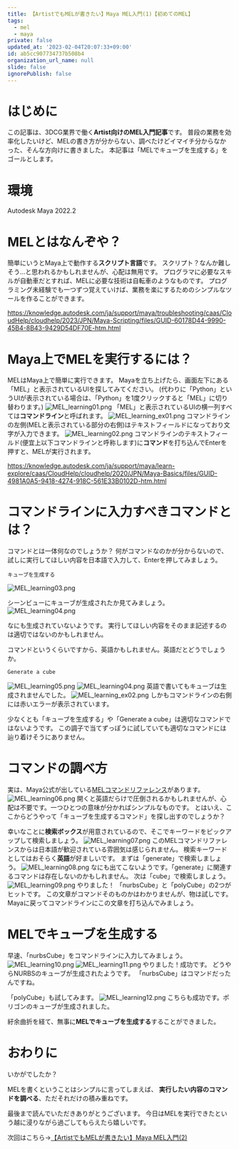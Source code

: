 ```yaml
---
title: 【ArtistでもMELが書きたい】Maya MEL入門(1)【初めてのMEL】
tags:
  - mel
  - maya
private: false
updated_at: '2023-02-04T20:07:33+09:00'
id: ab5cc907734737b508b4
organization_url_name: null
slide: false
ignorePublish: false
---
```

# はじめに
この記事は、3DCG業界で働く**Artist向けのMEL入門記事**です。
普段の業務を効率化したいけど、MELの書き方が分からない、調べたけどイマイチ分からなかった、そんな方向けに書きました。
本記事は「MELでキューブを生成する」をゴールとします。

# 環境
Autodesk Maya 2022.2

# MELとはなんぞや？
簡単にいうとMaya上で動作する**スクリプト言語**です。
スクリプト？なんか難しそう...と思われるかもしれませんが、心配は無用です。
プログラマに必要なスキルが自動車だとすれば、MELに必要な技術は自転車のようなものです。
プログラミング未経験でも一つずつ覚えていけば、業務を楽にするためのシンプルなツールを作ることができます。

https://knowledge.autodesk.com/ja/support/maya/troubleshooting/caas/CloudHelp/cloudhelp/2023/JPN/Maya-Scripting/files/GUID-60178D44-9990-45B4-8B43-9429D54DF70E-htm.html

# Maya上でMELを実行するには？
MELはMaya上で簡単に実行できます。
Mayaを立ち上げたら、画面左下にある「MEL」と表示されているUIを探してみてください。
(代わりに「Python」というUIが表示されている場合は、「Python」を1度クリックすると「MEL」に切り替わります。)
![MEL_learning01.png](https://qiita-image-store.s3.ap-northeast-1.amazonaws.com/0/3121056/ee67db8d-b1e9-d716-8bca-6fcfbbd648d2.png)
「MEL」と表示されているUIの横一列すべては**コマンドライン**と呼ばれます。
![MEL_learning_ex01.png](https://qiita-image-store.s3.ap-northeast-1.amazonaws.com/0/3121056/bfd580bd-8a5b-93ee-429b-b318c658a06f.png)
コマンドラインの左側(MELと表示されている部分の右側)はテキストフィールドになっており文字が入力できます。
![MEL_learning02.png](https://qiita-image-store.s3.ap-northeast-1.amazonaws.com/0/3121056/0d1cc6d9-e23b-859e-072e-8cfe956071fd.png)
コマンドラインのテキストフィールド(便宜上以下コマンドラインと呼称します)に**コマンド**を打ち込んでEnterを押すと、MELが実行されます。

https://knowledge.autodesk.com/ja/support/maya/learn-explore/caas/CloudHelp/cloudhelp/2020/JPN/Maya-Basics/files/GUID-4981A0A5-9418-4274-918C-561E33B0102D-htm.html

# コマンドラインに入力すべきコマンドとは？
コマンドとは一体何なのでしょうか？
何がコマンドなのかが分からないので、
試しに実行してほしい内容を日本語で入力して、Enterを押してみましょう。
```
キューブを生成する
```
![MEL_learning03.png](https://qiita-image-store.s3.ap-northeast-1.amazonaws.com/0/3121056/efd94ee6-2fe7-1aa5-5387-58fb779e0e33.png)

シーンビューにキューブが生成されたか見てみましょう。
![MEL_learning04.png](https://qiita-image-store.s3.ap-northeast-1.amazonaws.com/0/3121056/f8195d79-5798-025b-62e8-d6e9aa80b9f4.png)

なにも生成されていないようです。
実行してほしい内容をそのまま記述するのは適切ではないのかもしれません。

コマンドというくらいですから、英語かもしれません。英語だとどうでしょうか。
```
Generate a cube
```
![MEL_learning05.png](https://qiita-image-store.s3.ap-northeast-1.amazonaws.com/0/3121056/0daeae86-6033-e0fe-8615-fa47e3831ee1.png)
![MEL_learning04.png](https://qiita-image-store.s3.ap-northeast-1.amazonaws.com/0/3121056/1de9c9ff-7754-f166-c17d-d76b2f38d711.png)
英語で書いてもキューブは生成されませんでした。
![MEL_learning_ex02.png](https://qiita-image-store.s3.ap-northeast-1.amazonaws.com/0/3121056/5952397b-027f-ac5d-d22d-410fd724c72e.png)
しかもコマンドラインの右側には赤いエラーが表示されています。

少なくとも「キューブを生成する」や「Generate a cube」は適切なコマンドではないようです。
この調子で当てずっぽうに試していても適切なコマンドには辿り着けそうにありません。

# コマンドの調べ方
実は、Maya公式が出している[MELコマンドリファレンス](https://help.autodesk.com/view/MAYAUL/2022/JPN/index.html?contextId=COMMANDS-INDEX)があります。
![MEL_learning06.png](https://qiita-image-store.s3.ap-northeast-1.amazonaws.com/0/3121056/fc6e9c8a-bbd6-2ba6-9d8a-c1d5e3c7a1ce.png)
開くと英語だらけで圧倒されるかもしれませんが、心配は不要です。一つひとつの意味が分かればシンプルなものです。
とはいえ、ここからどうやって「キューブを生成するコマンド」を探し出すのでしょうか？

幸いなことに**検索ボックス**が用意されているので、そこでキーワードをピックアップして検索しましょう。
![MEL_learning07.png](https://qiita-image-store.s3.ap-northeast-1.amazonaws.com/0/3121056/8e3911e0-f5a7-15ee-30eb-644b4c94e93a.png)
このMELコマンドリファレンスからは日本語が歓迎されている雰囲気は感じられません。
検索キーワードとしてはおそらく**英語**が好ましいです。
まずは「generate」で検索しましょう。
![MEL_learning08.png](https://qiita-image-store.s3.ap-northeast-1.amazonaws.com/0/3121056/63c0ea07-2297-c2f3-9520-b9b63f3d5bc3.png)
なにも出てこないようです。「generate」に関連するコマンドは存在しないのかもしれません。
次は「cube」で検索しましょう。
![MEL_learning09.png](https://qiita-image-store.s3.ap-northeast-1.amazonaws.com/0/3121056/00a0b9cd-bbf7-fd48-adfb-c78b1405e3b4.png)
やりました！
「nurbsCube」と「polyCube」の2つがヒットです。
この文章がコマンドそのものかはわかりませんが、物は試しです。Mayaに戻ってコマンドラインにこの文章を打ち込んでみましょう。

# MELでキューブを生成する
早速、「nurbsCube」をコマンドラインに入力してみましょう。
![MEL_learning10.png](https://qiita-image-store.s3.ap-northeast-1.amazonaws.com/0/3121056/4cce731a-1007-cd0b-5316-db92ee228208.png)
![MEL_learning11.png](https://qiita-image-store.s3.ap-northeast-1.amazonaws.com/0/3121056/d9810c25-9acd-44b5-86f8-ec47040f7b91.png)
やりました！成功です。
どうやらNURBSのキューブが生成されたようです。
「nurbsCube」はコマンドだったんですね。

「polyCube」も試してみます。
![MEL_learning12.png](https://qiita-image-store.s3.ap-northeast-1.amazonaws.com/0/3121056/0fccbf31-3a2b-7f17-041c-7d7dfab1da31.png)
こちらも成功です。ポリゴンのキューブが生成されました。

紆余曲折を経て、無事に**MELでキューブを生成する**することができました。

# おわりに
いかがでしたか？

MELを書くということはシンプルに言ってしまえば、
**実行したい内容のコマンドを調べる**、ただそれだけの積み重ねです。

最後まで読んでいただきありがとうございます。
今日はMELを実行できたという越に浸りながら過ごしてもらえたら嬉しいです。


次回はこちら→[【ArtistでもMELが書きたい】Maya MEL入門(2)](https://qiita.com/Hum9183/private/5cee29b1e227834b2f8e)
